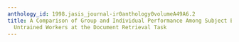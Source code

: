 ```yaml
---
anthology_id: 1998.jasis_journal-ir0anthology0volumeA49A6.2
title: A Comparison of Group and Individual Performance Among Subject Experts and
  Untrained Workers at the Document Retrieval Task
---
```

